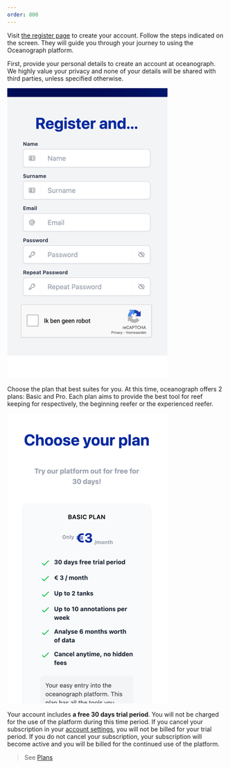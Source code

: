 ```yaml
---
order: 800
---
```


Visit [the register page](https://www.oceanograph.net/en/register) to create your account.
Follow the steps indicated on the screen. They will guide you through your journey to using the
Oceanograph platform.

First, provide your personal details to create an account at oceanograph. We highly value
your privacy and none of your details will be shared with third parties, unless specified otherwise.

![Register](./images/register-1.png)

Choose the plan that best suites for you. At this time, oceanograph offers 2 plans: Basic and Pro.
Each plan aims to provide the best tool for reef keeping for respectively, the beginning reefer or the experienced reefer.

![Choose Your Plan](./images/choose-plan.png)

Your account includes **a free 30 days trial period**. You will not be charged for the use of the platform
during this time period. If you cancel your subscription in your [account settings](https://wwww.oceanogaph.net/account), 
you will not be billed for your trial period. If you do not cancel your subscription, your subscription will become active
and you will be billed for the continued use of the platform.

> See [Plans](/account/plans)